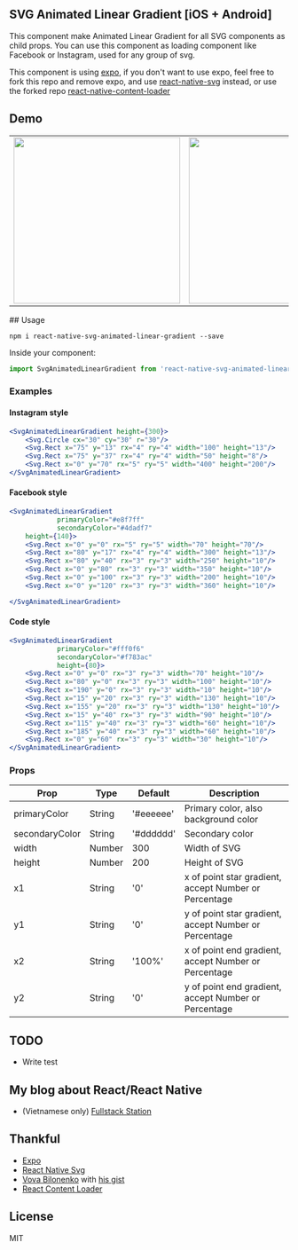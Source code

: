 ## SVG Animated Linear Gradient [iOS + Android]

This component make Animated Linear Gradient for all SVG components as child props. You can use this component as loading component like Facebook or Instagram, used for any group of svg.

This component is using [expo](https://expo.io), if you don't want to use expo, feel free to fork this repo and remove expo, and use [react-native-svg](https://github.com/react-native-community/react-native-svg) instead, or use the forked repo [react-native-content-loader](https://github.com/aschenkel/react-native-content-loader)

## Demo
<table>
<tr><td>
<img src="https://raw.githubusercontent.com/virusvn/react-native-svg-animated-linear-gradient/master/images/demo-svg-animated-linear-gradient.gif" width="300"></td><td>
<img src="https://raw.githubusercontent.com/virusvn/react-native-svg-animated-linear-gradient/master/images/demo-svg-animated-linear-gradient-angle.gif" width="300">
</td>
</tr>
</table>
## Usage

`npm i react-native-svg-animated-linear-gradient --save`

Inside your component:
```js
import SvgAnimatedLinearGradient from 'react-native-svg-animated-linear-gradient'
```
### Examples

#### Instagram style
```jsx
<SvgAnimatedLinearGradient height={300}>
    <Svg.Circle cx="30" cy="30" r="30"/>
    <Svg.Rect x="75" y="13" rx="4" ry="4" width="100" height="13"/>
    <Svg.Rect x="75" y="37" rx="4" ry="4" width="50" height="8"/>
    <Svg.Rect x="0" y="70" rx="5" ry="5" width="400" height="200"/>
</SvgAnimatedLinearGradient>
```

#### Facebook style

```jsx
<SvgAnimatedLinearGradient
            primaryColor="#e8f7ff"
            secondaryColor="#4dadf7"
    height={140}>
    <Svg.Rect x="0" y="0" rx="5" ry="5" width="70" height="70"/>
    <Svg.Rect x="80" y="17" rx="4" ry="4" width="300" height="13"/>
    <Svg.Rect x="80" y="40" rx="3" ry="3" width="250" height="10"/>
    <Svg.Rect x="0" y="80" rx="3" ry="3" width="350" height="10"/>
    <Svg.Rect x="0" y="100" rx="3" ry="3" width="200" height="10"/>
    <Svg.Rect x="0" y="120" rx="3" ry="3" width="360" height="10"/>

</SvgAnimatedLinearGradient>
```
#### Code style

```jsx
<SvgAnimatedLinearGradient
            primaryColor="#fff0f6"
            secondaryColor="#f783ac"
            height={80}>
    <Svg.Rect x="0" y="0" rx="3" ry="3" width="70" height="10"/>
    <Svg.Rect x="80" y="0" rx="3" ry="3" width="100" height="10"/>
    <Svg.Rect x="190" y="0" rx="3" ry="3" width="10" height="10"/>
    <Svg.Rect x="15" y="20" rx="3" ry="3" width="130" height="10"/>
    <Svg.Rect x="155" y="20" rx="3" ry="3" width="130" height="10"/>
    <Svg.Rect x="15" y="40" rx="3" ry="3" width="90" height="10"/>
    <Svg.Rect x="115" y="40" rx="3" ry="3" width="60" height="10"/>
    <Svg.Rect x="185" y="40" rx="3" ry="3" width="60" height="10"/>
    <Svg.Rect x="0" y="60" rx="3" ry="3" width="30" height="10"/>
</SvgAnimatedLinearGradient>
```
### Props

|Prop   |Type   |Default   |Description
|---|---|---|---|
|primaryColor   |String   |'#eeeeee'   |Primary color, also background color   |
|secondaryColor   |String   |'#dddddd'   |Secondary color   |
|width   |Number   |300   |Width of SVG   |
|height   |Number   |200   |Height of SVG   |
|x1   |String   |'0'   |x of point star gradient, accept Number or Percentage   |
|y1   |String   |'0'   |y of point star gradient, accept Number or Percentage   |
|x2   |String   |'100%'   |x of point end gradient, accept Number or Percentage   |
|y2   |String   |'0'   |y of point end gradient, accept Number or Percentage   |

## TODO
- Write test

## My blog about React/React Native 
- (Vietnamese only) [Fullstack Station](https://www.businesscard.vn/blog/category/lap-trinh/javascript/react/)

## Thankful

- [Expo](https://expo.io)
- [React Native Svg](https://github.com/react-native-community/react-native-svg)
- [Vova Bilonenko](https://github.com/delfrrr) with [his gist](https://gist.github.com/delfrrr/0ef8871c6c4630b406e73fb66c091cf0)
- [React Content Loader](https://github.com/danilowoz/react-content-loader)

## License

MIT
